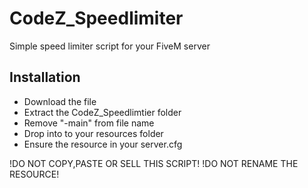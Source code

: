 # CodeZ_Speedlimiter
Simple speed limiter script for your FiveM server

Installation
------------
- Download the file
- Extract the CodeZ_Speedlimtier folder 
- Remove "-main" from file name
- Drop into to your resources folder
- Ensure the resource in your server.cfg

!DO NOT COPY,PASTE OR SELL THIS SCRIPT!
!DO NOT RENAME THE RESOURCE!
